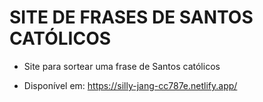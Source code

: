 # SITE DE FRASES DE SANTOS CATÓLICOS


- Site para sortear uma frase de Santos católicos

- Disponível em: https://silly-jang-cc787e.netlify.app/